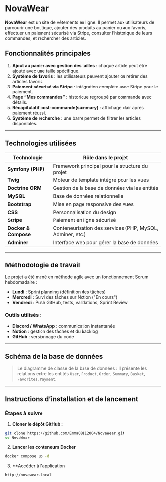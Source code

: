 # NovaWear

**NovaWear** est un site de vêtements en ligne. Il permet aux utilisateurs de parcourir une boutique, ajouter des produits au panier ou aux favoris, effectuer un paiement sécurisé via Stripe, consulter l’historique de leurs commandes, et rechercher des articles.

## Fonctionnalités principales

1. **Ajout au panier avec gestion des tailles** : chaque article peut être ajouté avec une taille spécifique.
2. **Système de favoris** : les utilisateurs peuvent ajouter ou retirer des articles favoris.
3. **Paiement sécurisé via Stripe** : intégration complète avec Stripe pour le paiement.
4. **Page “Mes commandes”** : historique regroupé par commande avec détails.
5. **Récapitulatif post-commande(summary)** : affichage clair après paiement réussi.
6. **Système de recherche** : une barre permet de filtrer les articles disponibles.

---

## Technologies utilisées

| Technologie         | Rôle dans le projet                                            |
|---------------------|----------------------------------------------------------------|
| **Symfony (PHP)**   | Framework principal pour la structure du projet               |
| **Twig**            | Moteur de template intégré pour les vues                      |
| **Doctrine ORM**    | Gestion de la base de données via les entités                 |
| **MySQL**           | Base de données relationnelle                                 |
| **Bootstrap**       | Mise en page responsive des vues                              |
| **CSS**             | Personnalisation du design                                    |
| **Stripe**          | Paiement en ligne sécurisé                                    |
| **Docker & Compose**| Conteneurisation des services (PHP, MySQL, Adminer, etc.)     |
| **Adminer**         | Interface web pour gérer la base de données                   |

---

## Méthodologie de travail

Le projet a été mené en méthode agile avec un fonctionnement Scrum hebdomadaire :

- **Lundi** : Sprint planning (définition des tâches)
- **Mercredi** : Suivi des tâches sur Notion ("En cours")
- **Vendredi** : Push GitHub, tests, validations, Sprint Review

### Outils utilisés :

- **Discord / WhatsApp** : communication instantanée
- **Notion** : gestion des tâches et du backlog
- **GitHub** : versionnage du code

---

## Schéma de la base de données

> Le diagramme de classe de la base de données :
> Il présente les relations entre les entités `User`, `Product`, `Order`, `Summary`, `Basket`, `Favorites`, `Payment`.



---

## Instructions d’installation et de lancement

### Étapes à suivre

1. **Cloner le dépôt GitHub :**
```bash
git clone https://github.com/Emma08112004/NovaWear.git
cd NovaWear
```

2. **Lancer les conteneurs Docker**

```bash
docker compose up -d
```
3. **Accéder à l'application
```bash
http://novawear.local

